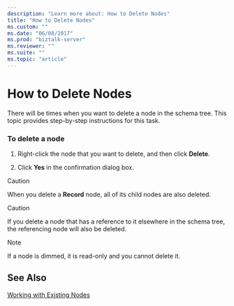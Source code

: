 ```yaml
---
description: "Learn more about: How to Delete Nodes"
title: "How to Delete Nodes"
ms.custom: ""
ms.date: "06/08/2017"
ms.prod: "biztalk-server"
ms.reviewer: ""
ms.suite: ""
ms.topic: "article"
---
```

# How to Delete Nodes
There will be times when you want to delete a node in the schema tree. This topic provides step-by-step instructions for this task.  
  
### To delete a node  
  
1.  Right-click the node that you want to delete, and then click **Delete**.  
  
2.  Click **Yes** in the confirmation dialog box.  
  
> [!CAUTION]
>  When you delete a **Record** node, all of its child nodes are also deleted.  
  
> [!CAUTION]
>  If you delete a node that has a reference to it elsewhere in the schema tree, the referencing node will also be deleted.  
  
> [!NOTE]
>  If a node is dimmed, it is read-only and you cannot delete it.  
  
## See Also  
 [Working with Existing Nodes](../core/working-with-existing-nodes.md)
